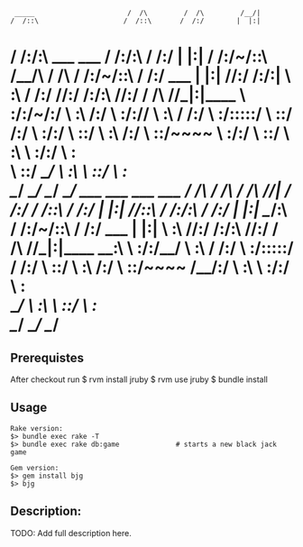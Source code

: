      _____                       /  /\         /  /\         /__/|
    /  /::\                     /  /::\       /  /:/        |  |:|
   /  /:/\:\    ___     ___    /  /:/\:\     /  /:/         |  |:|
  /  /:/~/::\  /__/\   /  /\  /  /:/~/::\   /  /:/  ___   __|  |:|
 /__/:/ /:/\:| \  \:\ /  /:/ /__/:/ /:/\:\ /__/:/  /  /\ /__/\_|:|____
 \  \:\/:/~/:/  \  \:\  /:/  \  \:\/:/__\/ \  \:\ /  /:/ \  \:\/:::::/
  \  \::/ /:/    \  \:\/:/    \  \::/       \  \:\  /:/   \  \::/~~~~
   \  \:\/:/      \  \::/      \  \:\        \  \:\/:/     \  \:\
    \  \::/        \__\/        \  \:\        \  \::/       \  \:\
     \__\/                       \__\/         \__\/         \__\/
    ___          ___           ___           ___
   /  /\        /  /\         /  /\         /__/|
  /  /:/       /  /::\       /  /:/        |  |:|
 /__/::\      /  /:/\:\     /  /:/         |  |:|
 \__\/\:\    /  /:/~/::\   /  /:/  ___   __|  |:|
    \  \:\  /__/:/ /:/\:\ /__/:/  /  /\ /__/\_|:|____
     \__\:\ \  \:\/:/__\/ \  \:\ /  /:/ \  \:\/:::::/
     /  /:/  \  \::/       \  \:\  /:/   \  \::/~~~~
    /__/:/    \  \:\        \  \:\/:/     \  \:\
    \__\/      \  \:\        \  \::/       \  \:\
                \__\/         \__\/         \__\/
===

## Prerequistes

After checkout run
    $ rvm install jruby
    $ rvm use jruby
    $ bundle install

## Usage

    Rake version:
    $> bundle exec rake -T
    $> bundle exec rake db:game              # starts a new black jack game

    Gem version:
    $> gem install bjg
    $> bjg

## Description:
  TODO: Add full description here.

